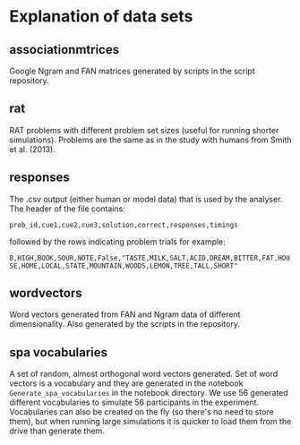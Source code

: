 # Explanation of data sets

## associationmtrices
Google Ngram and FAN matrices generated by scripts in the script repository.

## rat
RAT problems with different problem set sizes (useful for running shorter
simulations). Problems are the same as in the study with humans from Smith et
al. (2013).

## responses
The .csv output (either human or model data) that is used by the analyser. The
header of the file contains:

`prob_id,cue1,cue2,cue3,solution,correct,responses,timings`

followed by the rows indicating problem trials for example:

`8,HIGH,BOOK,SOUR,NOTE,False,"TASTE,MILK,SALT,ACID,DREAM,BITTER,FAT,HOUSE,HOME,LOCAL,STATE,MOUNTAIN,WOODS,LEMON,TREE,TALL,SHORT"`

## wordvectors
Word vectors generated from FAN and Ngram data of different dimensionality.
Also generated by the scripts in the repository.

## spa vocabularies
A set of random, almost orthogonal word vectors generated. Set of word vectors
is a vocabulary and they are generated in the notebook
`Generate_spa_vocabularies` in the notebook directory. We use 56 generated different
vocabularies to simulate 56 participants in the experiment. Vocabularies can
also be created on the fly (so there's no need to store them), but when running
large simulations it is quicker to load them from the drive than generate them.
